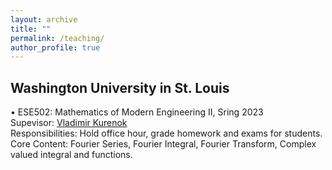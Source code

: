 ```yaml
---
layout: archive
title: ""
permalink: /teaching/
author_profile: true
---
```

Washington University in St. Louis
------
  • ESE502: Mathematics of Modern Engineering II, Sring 2023 <br />
  Supevisor: [Vladimir Kurenok](https://engineering.wustl.edu/faculty/Vladimir-Kurenok.html) <br />
  Responsibilities: Hold office hour, grade homework and exams for students. <br />
  Core Content: Fourier Series, Fourier Integral, Fourier Transform, Complex valued integral and functions.
  
      
      
      
      
      
